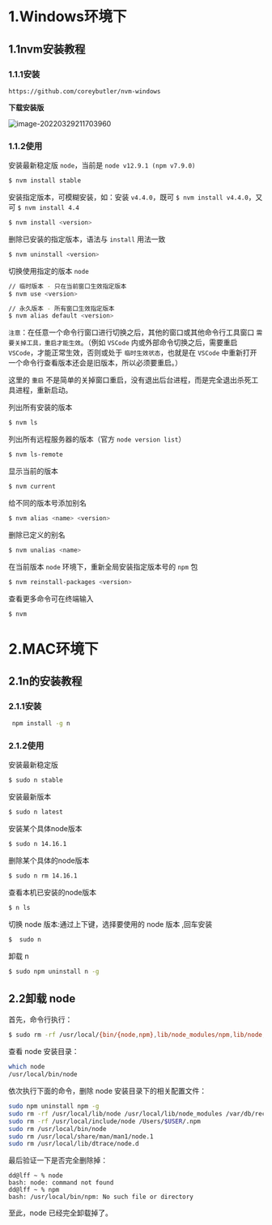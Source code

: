 # 1.Windows环境下

## 1.1nvm安装教程

### 1.1.1安装

```
https://github.com/coreybutler/nvm-windows
```

**下载安装版**

![image-20220329211703960](/Users/xujian/Library/Application%20Support/typora-user-images/image-20220329211703960.png)

### 1.1.2使用

安装最新稳定版 `node`，当前是 `node v12.9.1 (npm v7.9.0)`

```bash
$ nvm install stable
```

安装指定版本，可模糊安装，如：安装 `v4.4.0`，既可 `$ nvm install v4.4.0`，又可 `$ nvm install 4.4`

```bash
$ nvm install <version>
```

删除已安装的指定版本，语法与 `install` 用法一致

```bash
$ nvm uninstall <version>
```

切换使用指定的版本 `node`

```bash
// 临时版本 - 只在当前窗口生效指定版本
$ nvm use <version>

// 永久版本 - 所有窗口生效指定版本
$ nvm alias default <version>
```

`注意`：在任意一个命令行窗口进行切换之后，其他的窗口或其他命令行工具窗口 `需要关掉工具，重启才能生效`。（例如 `VSCode` 内或外部命令切换之后，需要重启 `VSCode`，才能正常生效，否则或处于 `临时生效状态`，也就是在 `VSCode` 中重新打开一个命令行查看版本还会是旧版本，所以必须要重启。）

这里的 `重启` 不是简单的关掉窗口重启，没有退出后台进程，而是完全退出杀死工具进程，重新启动。

列出所有安装的版本

```bash
$ nvm ls
```

列出所有远程服务器的版本（官方 `node version list`）

```bash
$ nvm ls-remote
```

显示当前的版本

```bash
$ nvm current
```

给不同的版本号添加别名

```bash
$ nvm alias <name> <version>
```

删除已定义的别名

```bash
$ nvm unalias <name>
```

在当前版本 `node` 环境下，重新全局安装指定版本号的 `npm` 包

```bash
$ nvm reinstall-packages <version>
```

查看更多命令可在终端输入

```bash
$ nvm
```

# 2.MAC环境下

## 2.1n的安装教程

### 2.1.1安装

```bash
 npm install -g n
```



### 2.1.2使用

安装最新稳定版

```bash
$ sudo n stable
```

安装最新版本

```bash
$ sudo n latest
```

安装某个具体node版本

```bash
$ sudo n 14.16.1
```

删除某个具体的node版本

```bash
$ sudo n rm 14.16.1
```

查看本机已安装的node版本

```bash
$ n ls
```

切换 node 版本:通过上下键，选择要使用的 node 版本 ,回车安装

```bash
$  sudo n
```

卸载 n

```bash
$ sudo npm uninstall n -g
```

## 2.2卸载 node

首先，命令行执行：

```bash
$ sudo rm -rf /usr/local/{bin/{node,npm},lib/node_modules/npm,lib/node,share/man/*/node.*}
```

查看 node 安装目录：

```bash
which node
/usr/local/bin/node
```

依次执行下面的命令，删除 node 安装目录下的相关配置文件：

```bash
sudo npm uninstall npm -g
sudo rm -rf /usr/local/lib/node /usr/local/lib/node_modules /var/db/receipts/org.nodejs.*
sudo rm -rf /usr/local/include/node /Users/$USER/.npm
sudo rm /usr/local/bin/node
sudo rm /usr/local/share/man/man1/node.1
sudo rm /usr/local/lib/dtrace/node.d
```

最后验证一下是否完全删除掉：

```bahs
dd@lff ~ % node 
bash: node: command not found
dd@lff ~ % npm
bash: /usr/local/bin/npm: No such file or directory
```

至此，node 已经完全卸载掉了。